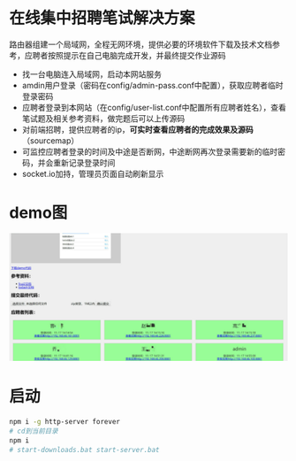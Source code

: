 # 在线集中招聘笔试解决方案
路由器组建一个局域网，全程无网环境，提供必要的环境软件下载及技术文档参考，应聘者按照提示在自己电脑完成开发，并最终提交作业源码

- 找一台电脑连入局域网，启动本网站服务
- amdin用户登录（密码在config/admin-pass.conf中配置），获取应聘者临时登录密码
- 应聘者登录到本网站（在config/user-list.conf中配置所有应聘者姓名），查看笔试题及相关参考资料，做完题后可以上传源码
- 对前端招聘，提供应聘者的ip，**可实时查看应聘者的完成效果及源码**（sourcemap）
- 可监控应聘者登录的时间及中途是否断网，中途断网再次登录需要新的临时密码，并会重新记录登录时间
- socket.io加持，管理员页面自动刷新显示

# demo图
![效果图](./demo.jpg)

# 启动
```bash
npm i -g http-server forever
# cd到当前目录
npm i
# start-downloads.bat start-server.bat
```